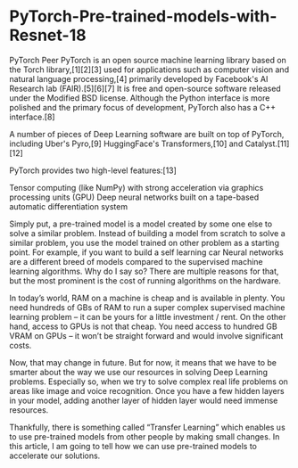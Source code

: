 # PyTorch-Pre-trained-models-with-Resnet-18
PyTorch Peer 
PyTorch is an open source machine learning library based on the Torch library,[1][2][3] used for applications such as computer vision and natural language processing,[4] primarily developed by Facebook's AI Research lab (FAIR).[5][6][7] It is free and open-source software released under the Modified BSD license. Although the Python interface is more polished and the primary focus of development, PyTorch also has a C++ interface.[8]

A number of pieces of Deep Learning software are built on top of PyTorch, including Uber's Pyro,[9] HuggingFace's Transformers,[10] and Catalyst.[11][12]

PyTorch provides two high-level features:[13]

Tensor computing (like NumPy) with strong acceleration via graphics processing units (GPU)
Deep neural networks built on a tape-based automatic differentiation system

Simply put, a pre-trained model is a model created by some one else to solve a similar problem. Instead of building a model from scratch to solve a similar problem, you use the model trained on other problem as a starting point. For example, if you want to build a self learning car
Neural networks are a different breed of models compared to the supervised machine learning algorithms. Why do I say so? There are multiple reasons for that, but the most prominent is the cost of running algorithms on the hardware.

In today’s world, RAM on a machine is cheap and is available in plenty. You need hundreds of GBs of RAM to run a super complex supervised machine learning problem – it can be yours for a little investment / rent. On the other hand, access to GPUs is not that cheap. You need access to hundred GB VRAM on GPUs – it won’t be straight forward and would involve significant costs.

Now, that may change in future. But for now, it means that we have to be smarter about the way we use our resources in solving Deep Learning problems. Especially so, when we try to solve complex real life problems on areas like image and voice recognition. Once you have a few hidden layers in your model, adding another layer of hidden layer would need immense resources.

Thankfully, there is something called “Transfer Learning” which enables us to use pre-trained models from other people by making small changes. In this article, I am going to tell how we can use pre-trained models to accelerate our solutions.
